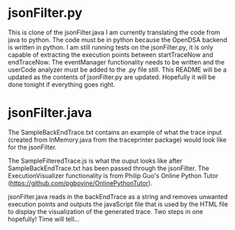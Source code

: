 jsonFilter.py
=============
This is clone of the jsonFilter.java
I am currently translating the code from java to python. The code must be in python because the OpenDSA backend is written in python. I am still running tests on the jsonFilter.py, it is only capable of extracting the execution points between startTraceNow and endTraceNow. The eventManager functionality needs to be written and the userCode analyzer must be added to the .py file still. This README will be a updated as the contents of jsonFilter.py are updated. Hopefully it will be done tonight if everything goes right.  

jsonFilter.java
===============

The SampleBackEndTrace.txt contains an example of what the trace input (created from InMemory.java from the traceprinter package) would look like for the 
jsonFilter. 

The SampleFilteredTrace.js is what the ouput looks like after SampleBackEndTrace.txt has been passed 
through the jsonFilter. The ExecutionVisualizer functionality is from Philip Guo's Online Python Tutor (https://github.com/pgbovine/OnlinePythonTutor). 

jsonFilter.java reads in the backEndTrace as a string and removes unwanted execution points and outputs the javaScript 
file that is used by the HTML file to display the visualization of the generated trace. Two steps in one hopefully!
Time will tell... 
